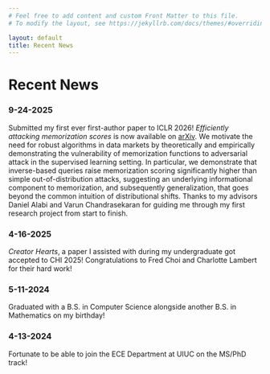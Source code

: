 ```yaml
---
# Feel free to add content and custom Front Matter to this file.
# To modify the layout, see https://jekyllrb.com/docs/themes/#overriding-theme-defaults

layout: default
title: Recent News
---
```


# Recent News

### 9-24-2025

Submitted my first ever first-author paper to ICLR 2026! *Efficiently attacking memorization scores* is now available on [arXiv](https://arxiv.org/abs/2509.20463). We motivate the need for robust algorithms in data markets by theoretically and empirically demonstrating the vulnerability of memorization functions to adversarial attack in the supervised learning setting. In particular, we demonstrate that inverse-based queries raise memorization scoring significantly higher than simple out-of-distribution attacks, suggesting an underlying informational component to memorization, and subsequently generalization, that goes beyond the common intuition of distributional shifts. Thanks to my advisors Daniel Alabi and Varun Chandrasekaran for guiding me through my first research project from start to finish.

### 4-16-2025
*Creator Hearts*, a paper I assisted with during my undergraduate got accepted to CHI 2025! Congratulations to Fred Choi and Charlotte Lambert for their hard work!

### 5-11-2024
Graduated with a B.S. in Computer Science alongside another B.S. in Mathematics on my birthday!

### 4-13-2024
Fortunate to be able to join the ECE Department at UIUC on the MS/PhD track!
